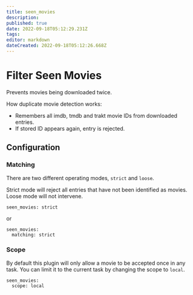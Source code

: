```yaml
---
title: seen_movies
description: 
published: true
date: 2022-09-18T05:12:29.231Z
tags: 
editor: markdown
dateCreated: 2022-09-18T05:12:26.668Z
---
```


# Filter Seen Movies
Prevents movies being downloaded twice.

How duplicate movie detection works:
 * Remembers all imdb, tmdb and trakt movie IDs from downloaded entries.
 * If stored ID appears again, entry is rejected.

## Configuration
### Matching
There are two different operating modes, `strict` and `loose`.

Strict mode will reject all entries that have not been identified as movies. Loose mode will not intervene.

```
seen_movies: strict
```
or
```
seen_movies:
  matching: strict
```

### Scope
By default this plugin will only allow a movie to be accepted once in any task. You can limit it to the current task by changing the scope to `local`.
```
seen_movies:
  scope: local
```